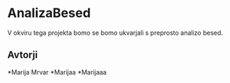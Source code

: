 # AnalizaBesed

V okviru tega projekta bomo se bomo ukvarjali s preprosto analizo besed.


## Avtorji

*Marija Mrvar
*Marijaa
*Marijaaa
